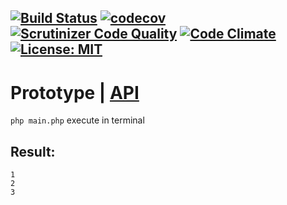 [![Build Status](https://travis-ci.org/Jagepard/PhpDesignPatterns-Prototype.svg?branch=master)](https://travis-ci.org/Jagepard/PhpDesignPatterns-Prototype)
[![codecov](https://codecov.io/gh/Jagepard/PhpDesignPatterns-Prototype/branch/master/graph/badge.svg)](https://codecov.io/gh/Jagepard/PhpDesignPatterns-Prototype)
[![Scrutinizer Code Quality](https://scrutinizer-ci.com/g/Jagepard/PhpDesignPatterns-Prototype/badges/quality-score.png?b=master)](https://scrutinizer-ci.com/g/Jagepard/PhpDesignPatterns-Prototype/?branch=master)
[![Code Climate](https://codeclimate.com/github/Jagepard/PhpDesignPatterns-Prototype/badges/gpa.svg)](https://codeclimate.com/github/Jagepard/PhpDesignPatterns-Prototype)
[![License: MIT](https://img.shields.io/badge/license-MIT-498e7f.svg)](https://mit-license.org/)
-----

# Prototype | [API](https://github.com/Jagepard/PhpDesignPatterns-Prototype/blob/master/docs.md "Documentation API")
```php main.php``` execute in terminal

## Result:
```
1 
2 
3 
```
